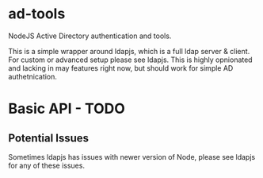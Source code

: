 # ad-tools
NodeJS Active Directory authentication and tools.

This is a simple wrapper around ldapjs, which is a full ldap server & client. For custom or advanced setup please see ldapjs. This is highly opnionated and lacking in may features right now, but should work for simple AD authetnication.

# Basic API - TODO

## Potential Issues
Sometimes ldapjs has issues with newer version of Node, please see ldapjs for any of these issues.